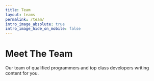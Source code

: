 ```yaml
---
title: Team
layout: teams
permalink: /team/
intro_image_absolute: true
intro_image_hide_on_mobile: false
---
```


# Meet The Team

Our team of qualified programmers and top class developers writing content for you.
